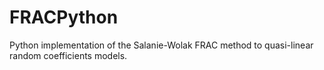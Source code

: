 # FRACPython

Python implementation of the Salanie-Wolak  FRAC method to quasi-linear random coefficients models.
